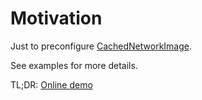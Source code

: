 # Motivation

Just to preconfigure [CachedNetworkImage](https://pub.dev/packages/cached_network_image).

See examples for more details.

TL;DR: [Online demo](https://justprodev.com/demo/cached_image/index.html)